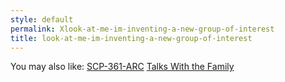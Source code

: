 ```yaml
---
style: default
permalink: Xlook-at-me-im-inventing-a-new-group-of-interest
title: look-at-me-im-inventing-a-new-group-of-interest
---
```

You may also like:
[SCP-361-ARC](http://scp-wiki.net/scp-361-arc)
[Talks With the Family](http://scp-wiki.net/talks-with-the-family)